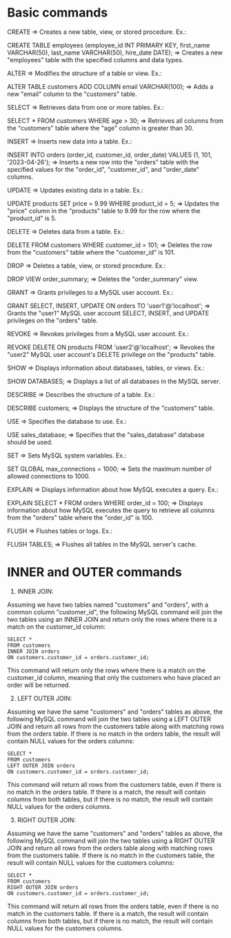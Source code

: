 # Basic commands

CREATE => Creates a new table, view, or stored procedure. Ex.:

CREATE TABLE employees (employee_id INT PRIMARY KEY, first_name VARCHAR(50), last_name VARCHAR(50), hire_date DATE); => Creates a new "employees" table with the specified columns and data types.

ALTER => Modifies the structure of a table or view. Ex.:

ALTER TABLE customers ADD COLUMN email VARCHAR(100); => Adds a new "email" column to the "customers" table.

SELECT => Retrieves data from one or more tables. Ex.:

SELECT * FROM customers WHERE age > 30; => Retrieves all columns from the "customers" table where the "age" column is greater than 30.

INSERT => Inserts new data into a table. Ex.:

INSERT INTO orders (order_id, customer_id, order_date) VALUES (1, 101, '2023-04-26'); => Inserts a new row into the "orders" table with the specified values for the "order_id", "customer_id", and "order_date" columns.

UPDATE => Updates existing data in a table. Ex.:

UPDATE products SET price = 9.99 WHERE product_id = 5; => Updates the "price" column in the "products" table to 9.99 for the row where the "product_id" is 5.

DELETE => Deletes data from a table. Ex.:

DELETE FROM customers WHERE customer_id = 101; => Deletes the row from the "customers" table where the "customer_id" is 101.

DROP => Deletes a table, view, or stored procedure. Ex.:

DROP VIEW order_summary; => Deletes the "order_summary" view.

GRANT => Grants privileges to a MySQL user account. Ex.:

GRANT SELECT, INSERT, UPDATE ON orders TO 'user1'@'localhost'; => Grants the "user1" MySQL user account SELECT, INSERT, and UPDATE privileges on the "orders" table.

REVOKE => Revokes privileges from a MySQL user account. Ex.:

REVOKE DELETE ON products FROM 'user2'@'localhost'; => Revokes the "user2" MySQL user account's DELETE privilege on the "products" table.

SHOW => Displays information about databases, tables, or views. Ex.:

SHOW DATABASES; => Displays a list of all databases in the MySQL server.

DESCRIBE => Describes the structure of a table. Ex.:

DESCRIBE customers; => Displays the structure of the "customers" table.

USE => Specifies the database to use. Ex.:

USE sales_database; => Specifies that the "sales_database" database should be used.

SET => Sets MySQL system variables. Ex.:

SET GLOBAL max_connections = 1000; => Sets the maximum number of allowed connections to 1000.

EXPLAIN => Displays information about how MySQL executes a query. Ex.:

EXPLAIN SELECT * FROM orders WHERE order_id = 100; => Displays information about how MySQL executes the query to retrieve all columns from the "orders" table where the "order_id" is 100.

FLUSH => Flushes tables or logs. Ex.:

FLUSH TABLES; => Flushes all tables in the MySQL server's cache.

# INNER and OUTER commands

1. INNER JOIN:

Assuming we have two tables named "customers" and "orders", with a common column "customer_id", the following MySQL command will join the two tables using an INNER JOIN and return only the rows where there is a match on the customer_id column:

```
SELECT *
FROM customers
INNER JOIN orders
ON customers.customer_id = orders.customer_id;
```

This command will return only the rows where there is a match on the customer_id column, meaning that only the customers who have placed an order will be returned.

2. LEFT OUTER JOIN:

Assuming we have the same "customers" and "orders" tables as above, the following MySQL command will join the two tables using a LEFT OUTER JOIN and return all rows from the customers table along with matching rows from the orders table. If there is no match in the orders table, the result will contain NULL values for the orders columns:

```
SELECT *
FROM customers
LEFT OUTER JOIN orders
ON customers.customer_id = orders.customer_id;
```

This command will return all rows from the customers table, even if there is no match in the orders table. If there is a match, the result will contain columns from both tables, but if there is no match, the result will contain NULL values for the orders columns.

3. RIGHT OUTER JOIN:

Assuming we have the same "customers" and "orders" tables as above, the following MySQL command will join the two tables using a RIGHT OUTER JOIN and return all rows from the orders table along with matching rows from the customers table. If there is no match in the customers table, the result will contain NULL values for the customers columns:

```
SELECT *
FROM customers
RIGHT OUTER JOIN orders
ON customers.customer_id = orders.customer_id;
```

This command will return all rows from the orders table, even if there is no match in the customers table. If there is a match, the result will contain columns from both tables, but if there is no match, the result will contain NULL values for the customers columns.

